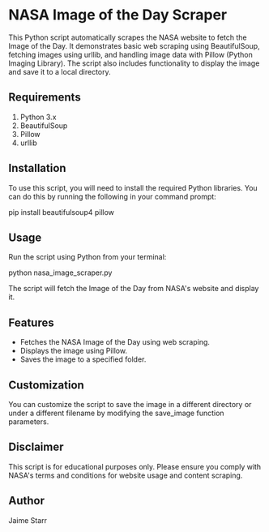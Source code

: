 # NASA Image of the Day Scraper
This Python script automatically scrapes the NASA website to fetch the Image of the Day. It demonstrates basic web scraping using BeautifulSoup, fetching images using urllib, and handling image data with Pillow (Python Imaging Library). The script also includes functionality to display the image and save it to a local directory.

 ## Requirements
1. Python 3.x
2. BeautifulSoup
3. Pillow
4. urllib

## Installation
To use this script, you will need to install the required Python libraries. You can do this by running the following in your command prompt:

pip install beautifulsoup4 pillow

## Usage
Run the script using Python from your terminal:

python nasa_image_scraper.py

The script will fetch the Image of the Day from NASA's website and display it.

## Features
- Fetches the NASA Image of the Day using web scraping.
- Displays the image using Pillow.
- Saves the image to a specified folder.

## Customization
You can customize the script to save the image in a different directory or under a different filename by modifying the save_image function parameters.

## Disclaimer
This script is for educational purposes only. Please ensure you comply with NASA's terms and conditions for website usage and content scraping.

## Author
Jaime Starr

